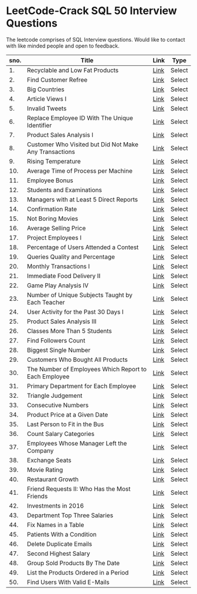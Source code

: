 # LeetCode-Crack SQL 50 Interview Questions

The leetcode comprises of SQL Interview questions. Would like to contact with like minded people and open to feedback.

<table>
  <thead>
    <tr>
      <th>sno.</th>
      <th>Title</th>
      <th>Link</th>
      <th>Type</th>
    </tr>
  </thead>
  <tbody>
    <tr>
      <td>1.</td>
      <td>Recyclable and Low Fat Products</td>
      <td><a href="https://github.com/vanditaverma/LeetCode-SQL/blob/main/1757-recyclable-and-low-fat-products/1757-recyclable-and-low-fat-products.sql">Link</a></td>
      <td>Select</td>
    </tr>
    <!-- Add more rows below -->
    <tr>
      <td>2.</td>
      <td>Find Customer Refree</td>
      <td><a href="https://github.com/vanditaverma/LeetCode-SQL/blob/main/0584-find-customer-referee/0584-find-customer-referee.sql">Link</a></td>
      <td>Select</td>
    </tr>
    <tr>
      <td>3.</td>
      <td>Big Countries</td>
      <td><a href="https://github.com/vanditaverma/LeetCode-SQL/blob/main/0595-big-countries/0595-big-countries.sql">Link</a></td>
      <td>Select</td>
    </tr>
    <tr>
      <td>4.</td>
      <td>Article Views I</td>
      <td><a href="https://github.com/vanditaverma/LeetCode-SQL/blob/main/1148-article-views-i/1148-article-views-i.sql">Link</a></td>
      <td>Select</td>
    </tr>
    <tr>
      <td>5.</td>
      <td>Invalid Tweets</td>
      <td><a href="https://github.com/vanditaverma/LeetCode-SQL/blob/main/1683-invalid-tweets/1683-invalid-tweets.sql">Link</a></td>
      <td>Select</td>
    </tr>
    <tr>
      <td>6.</td>
      <td>Replace Employee ID With The Unique Identifier</td>
      <td><a href="https://github.com/vanditaverma/LeetCode-SQL/blob/main/1378-replace-employee-id-with-the-unique-identifier/1378-replace-employee-id-with-the-unique-identifier.sql">Link</a></td>
      <td>Select</td>
    </tr>
    <tr>
      <td>7.</td>
      <td>Product Sales Analysis I</td>
      <td><a href="https://github.com/vanditaverma/LeetCode-SQL/blob/main/1068-product-sales-analysis-i/1068-product-sales-analysis-i.sql">Link</a></td>
      <td>Select</td>
    </tr>
    <tr>
      <td>8.</td>
      <td>Customer Who Visited but Did Not Make Any Transactions</td>
      <td><a href="https://github.com/vanditaverma/LeetCode-SQL/blob/main/1581-customer-who-visited-but-did-not-make-any-transactions/1581-customer-who-visited-but-did-not-make-any-transactions.sql">Link</a></td>
      <td>Select</td>
    </tr>
    <tr>
      <td>9.</td>
      <td>Rising Temperature</td>
      <td><a href="https://github.com/vanditaverma/LeetCode-SQL/blob/main/0197-rising-temperature/0197-rising-temperature.sql">Link</a></td>
      <td>Select</td>
    </tr>
    <tr>
      <td>10.</td>
      <td>Average Time of Process per Machine</td>
      <td><a href="https://github.com/vanditaverma/LeetCode-SQL/blob/main/1661-average-time-of-process-per-machine/1661-average-time-of-process-per-machine.sql">Link</a></td>
      <td>Select</td>
    </tr>
    <tr>
      <td>11.</td>
      <td>Employee Bonus</td>
      <td><a href="https://github.com/vanditaverma/LeetCode-SQL/blob/main/0577-employee-bonus/0577-employee-bonus.sql">Link</a></td>
      <td>Select</td>
    </tr>
      <tr>
      <td>12.</td>
      <td>Students and Examinations</td>
      <td><a href="https://github.com/vanditaverma/LeetCode-SQL/blob/main/1280-students-and-examinations/1280-students-and-examinations.sql">Link</a></td>
      <td>Select</td>
    </tr>
      <tr>
      <td>13.</td>
      <td>Managers with at Least 5 Direct Reports</td>
      <td><a href="https://github.com/vanditaverma/LeetCode-SQL/blob/main/0570-managers-with-at-least-5-direct-reports/0570-managers-with-at-least-5-direct-reports.sql">Link</a></td>
      <td>Select</td>
    </tr>
      <tr>
      <td>14.</td>
      <td>Confirmation Rate</td>
      <td><a href="https://github.com/vanditaverma/LeetCode-SQL/blob/main/1934-confirmation-rate/1934-confirmation-rate.sql">Link</a></td>
      <td>Select</td>
    </tr>
      <tr>
      <td>15.</td>
      <td>Not Boring Movies</td>
      <td><a href="https://github.com/vanditaverma/LeetCode-SQL/blob/main/0620-not-boring-movies/0620-not-boring-movies.sql">Link</a></td>
      <td>Select</td>
    </tr>
      <tr>
      <td>16.</td>
      <td>Average Selling Price</td>
      <td><a href="https://github.com/vanditaverma/LeetCode-SQL/blob/main/1251-average-selling-price/1251-average-selling-price.sql">Link</a></td>
      <td>Select</td>
    </tr>
      <tr>
      <td>17.</td>
      <td>Project Employees I</td>
      <td><a href="https://github.com/vanditaverma/LeetCode-SQL/blob/main/1075-project-employees-i/1075-project-employees-i.sql">Link</a></td>
      <td>Select</td>
    </tr>
      <tr>
      <td>18.</td>
      <td>Percentage of Users Attended a Contest</td>
      <td><a href="https://github.com/vanditaverma/LeetCode-SQL/blob/main/1633-percentage-of-users-attended-a-contest/1633-percentage-of-users-attended-a-contest.sql">Link</a></td>
      <td>Select</td>
    </tr>
      <tr>
      <td>19.</td>
      <td>Queries Quality and Percentage</td>
      <td><a href="https://github.com/vanditaverma/LeetCode-SQL/blob/main/1211-queries-quality-and-percentage/1211-queries-quality-and-percentage.sql">Link</a></td>
      <td>Select</td>
    </tr>
      <tr>
      <td>20.</td>
      <td>Monthly Transactions I</td>
      <td><a href="https://github.com/vanditaverma/LeetCode-SQL/blob/main/1193-monthly-transactions-i/1193-monthly-transactions-i.sql">Link</a></td>
      <td>Select</td>
    </tr>
      <tr>
      <td>21.</td>
      <td>Immediate Food Delivery II</td>
      <td><a href="https://github.com/vanditaverma/LeetCode-SQL/blob/main/1174-immediate-food-delivery-ii/1174-immediate-food-delivery-ii.sql">Link</a></td>
      <td>Select</td>
    </tr>
      <tr>
      <td>22.</td>
      <td>Game Play Analysis IV</td>
      <td><a href="https://github.com/vanditaverma/LeetCode-SQL/blob/main/0550-game-play-analysis-iv/0550-game-play-analysis-iv.sql">Link</a></td>
      <td>Select</td>
    </tr>
      <tr>
      <td>23.</td>
      <td>Number of Unique Subjects Taught by Each Teacher</td>
      <td><a href="https://github.com/vanditaverma/LeetCode-SQL/blob/main/2356-number-of-unique-subjects-taught-by-each-teacher/2356-number-of-unique-subjects-taught-by-each-teacher.sql">Link</a></td>
      <td>Select</td>
    </tr>
      <tr>
      <td>24.</td>
      <td>User Activity for the Past 30 Days I</td>
      <td><a href="https://github.com/vanditaverma/LeetCode-SQL/blob/main/1141-user-activity-for-the-past-30-days-i/1141-user-activity-for-the-past-30-days-i.sql">Link</a></td>
      <td>Select</td>
    </tr>
      <tr>
      <td>25.</td>
      <td>Product Sales Analysis III</td>
      <td><a href="https://github.com/vanditaverma/LeetCode-SQL/blob/main/1070-product-sales-analysis-iii/1070-product-sales-analysis-iii.sql">Link</a></td>
      <td>Select</td>
    </tr>
      <tr>
      <td>26.</td>
      <td>Classes More Than 5 Students</td>
      <td><a href="https://github.com/vanditaverma/LeetCode-SQL/blob/main/0596-classes-more-than-5-students/0596-classes-more-than-5-students.sql">Link</a></td>
      <td>Select</td>
    </tr>
      <tr>
      <td>27.</td>
      <td>Find Followers Count</td>
      <td><a href="https://github.com/vanditaverma/LeetCode-SQL/blob/main/1729-find-followers-count/1729-find-followers-count.sql">Link</a></td>
      <td>Select</td>
    </tr>
      <tr>
      <td>28.</td>
      <td>Biggest Single Number</td>
      <td><a href="https://github.com/vanditaverma/LeetCode-SQL/blob/main/0619-biggest-single-number/0619-biggest-single-number.sql">Link</a></td>
      <td>Select</td>
    </tr>
      <tr>
      <td>29.</td>
      <td>Customers Who Bought All Products</td>
      <td><a href="https://github.com/vanditaverma/LeetCode-SQL/blob/main/1045-customers-who-bought-all-products/1045-customers-who-bought-all-products.sql">Link</a></td>
      <td>Select</td>
    </tr>
      <tr>
      <td>30.</td>
      <td>The Number of Employees Which Report to Each Employee</td>
      <td><a href="https://github.com/vanditaverma/LeetCode-SQL/blob/main/1731-the-number-of-employees-which-report-to-each-employee/1731-the-number-of-employees-which-report-to-each-employee.sql">Link</a></td>
      <td>Select</td>
    </tr>
      <tr>
      <td>31.</td>
      <td>Primary Department for Each Employee</td>
      <td><a href="https://github.com/vanditaverma/LeetCode-SQL/blob/main/1789-primary-department-for-each-employee/1789-primary-department-for-each-employee.sql">Link</a></td>
      <td>Select</td>
    </tr>
      <tr>
      <td>32.</td>
      <td>Triangle Judgement</td>
      <td><a href="https://github.com/vanditaverma/LeetCode-SQL/blob/main/0610-triangle-judgement/0610-triangle-judgement.sql">Link</a></td>
      <td>Select</td>
    </tr>
      <tr>
      <td>33.</td>
      <td>Consecutive Numbers</td>
      <td><a href="https://github.com/vanditaverma/LeetCode-SQL/blob/main/0180-consecutive-numbers/0180-consecutive-numbers.sql">Link</a></td>
      <td>Select</td>
    </tr>
      <tr>
      <td>34.</td>
      <td>Product Price at a Given Date</td>
      <td><a href="https://github.com/vanditaverma/LeetCode-SQL/blob/main/1164-product-price-at-a-given-date/1164-product-price-at-a-given-date.sql">Link</a></td>
      <td>Select</td>
    </tr>
      <tr>
      <td>35.</td>
      <td>Last Person to Fit in the Bus</td>
      <td><a href="https://github.com/vanditaverma/LeetCode-SQL/blob/main/1204-last-person-to-fit-in-the-bus/1204-last-person-to-fit-in-the-bus.sql">Link</a></td>
      <td>Select</td>
    </tr>
      <tr>
      <td>36.</td>
      <td>Count Salary Categories</td>
      <td><a href="https://github.com/vanditaverma/LeetCode-SQL/blob/main/1907-count-salary-categories/1907-count-salary-categories.sql">Link</a></td>
      <td>Select</td>
    </tr>
      <tr>
      <td>37.</td>
      <td>Employees Whose Manager Left the Company</td>
      <td><a href="https://github.com/vanditaverma/LeetCode-SQL/blob/main/1978-employees-whose-manager-left-the-company/1978-employees-whose-manager-left-the-company.sql">Link</a></td>
      <td>Select</td>
    </tr>
      <tr>
      <td>38.</td>
      <td>Exchange Seats</td>
      <td><a href="https://github.com/vanditaverma/LeetCode-SQL/blob/main/0626-exchange-seats/0626-exchange-seats.sql">Link</a></td>
      <td>Select</td>
    </tr>
      <tr>
      <td>39.</td>
      <td>Movie Rating</td>
      <td><a href="https://github.com/vanditaverma/LeetCode-SQL/blob/main/1341-movie-rating/1341-movie-rating.sql">Link</a></td>
      <td>Select</td>
    </tr>
      <tr>
      <td>40.</td>
      <td>Restaurant Growth</td>
      <td><a href="https://github.com/vanditaverma/LeetCode-SQL/blob/main/1321-restaurant-growth/1321-restaurant-growth.sql">Link</a></td>
      <td>Select</td>
    </tr>
      <tr>
      <td>41.</td>
      <td>Friend Requests II: Who Has the Most Friends</td>
      <td><a href="https://github.com/vanditaverma/LeetCode-SQL/blob/main/0602-friend-requests-ii-who-has-the-most-friends/0602-friend-requests-ii-who-has-the-most-friends.sql">Link</a></td>
      <td>Select</td>
    </tr>
      <tr>
      <td>42.</td>
      <td>Investments in 2016</td>
      <td><a href="https://github.com/vanditaverma/LeetCode-SQL/blob/main/0585-investments-in-2016/0585-investments-in-2016.sql">Link</a></td>
      <td>Select</td>
    </tr>
      <tr>
      <td>43.</td>
      <td>Department Top Three Salaries</td>
      <td><a href="https://github.com/vanditaverma/LeetCode-SQL/blob/main/0185-department-top-three-salaries/0185-department-top-three-salaries.sql">Link</a></td>
      <td>Select</td>
    </tr>
      <tr>
      <td>44.</td>
      <td>Fix Names in a Table</td>
      <td><a href="https://github.com/vanditaverma/LeetCode-SQL/blob/main/1667-fix-names-in-a-table/1667-fix-names-in-a-table.sql">Link</a></td>
      <td>Select</td>
    </tr>
      <tr>
      <td>45.</td>
      <td>Patients With a Condition</td>
      <td><a href="https://github.com/vanditaverma/LeetCode-SQL/blob/main/1527-patients-with-a-condition/1527-patients-with-a-condition.sql">Link</a></td>
      <td>Select</td>
    </tr>
      <tr>
      <td>46.</td>
      <td>Delete Duplicate Emails</td>
      <td><a href="https://github.com/vanditaverma/LeetCode-SQL/blob/main/0196-delete-duplicate-emails/0196-delete-duplicate-emails.sql">Link</a></td>
      <td>Select</td>
    </tr>
      <tr>
      <td>47.</td>
      <td>Second Highest Salary</td>
      <td><a href="https://github.com/vanditaverma/LeetCode-SQL/blob/main/0176-second-highest-salary/0176-second-highest-salary.sql">Link</a></td>
      <td>Select</td>
    </tr>
      <tr>
      <td>48.</td>
      <td>Group Sold Products By The Date</td>
      <td><a href="https://github.com/vanditaverma/LeetCode-SQL/blob/main/1484-group-sold-products-by-the-date/1484-group-sold-products-by-the-date.sql">Link</a></td>
      <td>Select</td>
    </tr>
      <tr>
      <td>49.</td>
      <td>List the Products Ordered in a Period</td>
      <td><a href="https://github.com/vanditaverma/LeetCode-SQL/blob/main/1327-list-the-products-ordered-in-a-period/1327-list-the-products-ordered-in-a-period.sql">Link</a></td>
      <td>Select</td>
    </tr>
       <tr>
      <td>50.</td>
      <td>Find Users With Valid E-Mails</td>
      <td><a href="https://github.com/vanditaverma/LeetCode-SQL/blob/main/1517-find-users-with-valid-e-mails/1517-find-users-with-valid-e-mails.sql">Link</a></td>
      <td>Select</td>
    </tr>
  </tbody>
</table>
